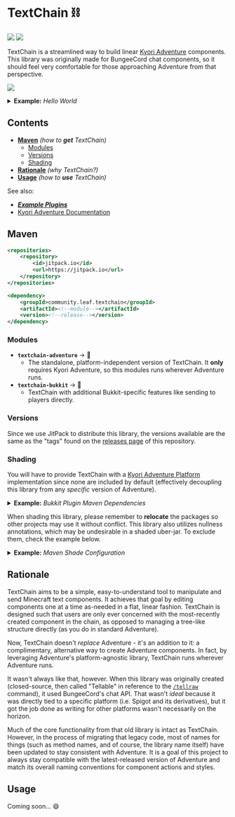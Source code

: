 <h1 id="readme">TextChain ⛓️</h1>

[![](https://jitpack.io/v/community.leaf/textchain.svg)](https://jitpack.io/#community.leaf/textchain)
[![](https://img.shields.io/badge/License-MIT-blue)](./LICENSE)

TextChain is a streamlined way to build linear 
[Kyori Adventure](https://github.com/KyoriPowered/adventure) components. 
This library was originally made for BungeeCord chat components, so it should
feel very comfortable for those approaching Adventure from that perspective.

![](https://i.imgur.com/ubjbb9S.png)

<details id="example-hello-world">
<summary><b>Example:</b> <i>Hello World</i></summary>

> [ℹ️](#example-hello-world) 
> ```java
> TextChain.empty()
>    .then("Hello")
>        .underlined()
>    .then(" ")
>    .then("world!")
>        .bold()
>        .italic()
>    .send(audience);
> ```

</details>


## Contents

- **[Maven](#maven)** _(how to **get** TextChain)_
    - [Modules](#modules)
    - [Versions](#versions)
    - [Shading](#shading)
- **[Rationale](#rationale)** _(why TextChain?)_
- **[Usage](#usage)** _(how to **use** TextChain)_

See also:

- ***[Example Plugins](./examples)***
- [Kyori Adventure Documentation](https://docs.adventure.kyori.net/)


## Maven

```xml
<repositories>
    <repository>
        <id>jitpack.io</id>
        <url>https://jitpack.io</url>
    </repository>
</repositories>
```

```xml
<dependency>
    <groupId>community.leaf.textchain</groupId>
    <artifactId><!--module--></artifactId>
    <version><!--release--></version>
</dependency>
```

### Modules

- **`textchain-adventure`** → 📑
    - The standalone, platform-independent version of TextChain.
      It **only** requires Kyori Adventure, so this modules runs
      wherever Adventure runs.
- **`textchain-bukkit`** → 🚰
    - TextChain with additional Bukkit-specific features like
      sending to players directly.

### Versions

Since we use JitPack to distribute this library, the versions available 
are the same as the "tags" found on the [releases page](https://github.com/LeafCommunity/TextChain/releases)
of this repository.

### Shading

You will have to provide TextChain with a
[Kyori Adventure Platform](https://github.com/KyoriPowered/adventure-platform)
implementation since none are included by default (effectively decoupling
this library from any *specific* version of Adventure).

<details id="example-bukkit-plugin-maven-dependencies">
<summary><b>Example:</b> <i>Bukkit Plugin Maven Dependencies</i></summary>

> [ℹ️](#example-bukkit-plugin-maven-dependencies) 
> Since you're writing a plugin, you should already have a Bukkit/Spigot/Paper
> dependency defined. The following example will allow you to depend on both
> Kyori Adventure (required) and TextChain:
> 
> ```xml
> <repositories>
>     <repository>
>         <id>sonatype-oss</id>
>         <url>https://oss.sonatype.org/content/repositories/snapshots/</url>
>     </repository>
>     <repository>
>         <id>jitpack.io</id>
>         <url>https://jitpack.io</url>
>     </repository>
> </repositories>
> 
> <dependencies>
>     <!-- Kyori Adventure Bukkit Platform (via sonatype-oss) -->
>     <dependency>
>         <groupId>net.kyori</groupId>
>         <artifactId>adventure-platform-bukkit</artifactId>
>         <version>4.0.0-SNAPSHOT</version>
>     </dependency>
>     <!-- TextChain Bukkit (via jitpack.io) -->
>     <dependency>
>         <groupId>community.leaf.textchain</groupId>
>         <artifactId>textchain-bukkit</artifactId>
>         <version><!--release--></version>
>     </dependency>
> </dependencies>
> ```

</details>

When shading this library, please remember to **relocate** the packages
so other projects may use it without conflict. This library also utilizes
nullness annotations, which may be undesirable in a shaded uber-jar.
To exclude them, check the example below.

<details id="example-maven-shade-configuration">
<summary><b>Example:</b> <i>Maven Shade Configuration</i></summary>

> [ℹ️](#example-maven-shade-configuration) 
> Set the `shade.relocation` property to your project's package
> and add the following to the **maven shade plugin**'s configuration:
> 
> ```xml
> <configuration>
>     <relocations>
>         <!-- TextChain -->
>         <relocation>
>             <pattern>community.leaf.textchain</pattern>
>             <shadedPattern>${shade.relocation}.community.leaf.textchain</> shadedPattern>
>         </relocation>
>         <!-- Kyori Adventure -->
>         <relocation>
>             <pattern>net.kyori</pattern>
>             <shadedPattern>${shade.relocation}.net.kyori</shadedPattern>
>         </relocation>
>     </relocations>
>     <artifactSet>
>         <!-- Exclude annotations from built jar -->
>         <excludes>
>             <exclude>com.google.code.findbugs:jsr305</exclude>
>             <exclude>org.checkerframework:checker-qual</exclude>
>             <exclude>org.jetbrains:annotations</exclude>
>             <exclude>org.jetbrains.kotlin:kotlin-annotations-jvm</exclude>
>             <exclude>pl.tlinkowski.annotation:pl.tlinkowski.annotation.basic</> exclude>
>         </excludes>
>     </artifactSet>
> </configuration>
> ```

</details>


## Rationale

TextChain aims to be a simple, easy-to-understand tool to manipulate and send 
Minecraft text components. It achieves that goal by editing components one
at a time as-needed in a flat, linear fashion. TextChain is designed such that
users are only ever concerned with the most-recently created component
in the chain, as opposed to managing a tree-like structure directly
(as you do in standard Adventure).

Now, TextChain doesn't *replace* Adventure - it's an addition to it: 
a complimentary, alternative way to create Adventure components.
In fact, by leveraging Adventure's platform-agnostic library, 
TextChain runs wherever Adventure runs.

It wasn't always like that, however. When this library was originally created
(closed-source, then called "Tellable" in reference to the [`/tellraw`](https://minecraft.gamepedia.com/Commands/tellraw) 
command), it used BungeeCord's chat API. That wasn't *ideal* because it was
directly tied to a specific platform (i.e. Spigot and its derivatives),
but it got the job done as writing for other platforms wasn't necessarily
on the horizon. 

Much of the core functionality from that old library is intact as TextChain. 
However, in the process of migrating that legacy code, most of names for
things (such as method names, and of course, the library name itself)
have been updated to stay consistent with Adventure. It is a goal of this
project to always stay compatible with the latest-released version of
Adventure and match its overall naming conventions for component
actions and styles. 


## Usage

Coming soon... 😄
